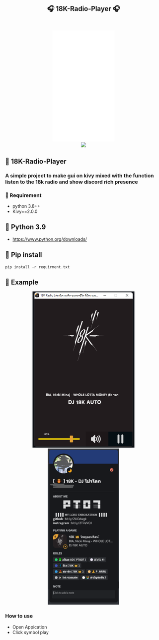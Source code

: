 <h2 align="center">🎧 18K-Radio-Player 🎧</h2>
<br>

<p align="center">
 <a href="#" align="center"><img width="200px"src="https://github.com/watchakorn-18k/18K-Radio-Player/blob/master/LOGO18K.png"/></a> 
  <br>
<a href="#" align="center"><img src="https://img.shields.io/github/languages/code-size/watchakorn-18k/18K-Radio-Player"/></a>
</p>

## 🎈 18K-Radio-Player
### A simple project to make gui on kivy mixed with the function listen to the 18k radio and show discord rich presence

### 📌 Requirement
- python 3.8++
- Kivy==2.0.0

## 📌 Python 3.9
- https://www.python.org/downloads/


## 🔨 Pip install 
```
pip install -r requirment.txt
```

## 💉 Example

<p align="center">
<a href="#" align="center"><img  height="500" src="https://github.com/watchakorn-18k/18K-Radio-Player/blob/master/Assets/exsam_1.png"/></a>
<a href="#" align="center"><img  height="500" src="https://github.com/watchakorn-18k/18K-Radio-Player/blob/master/Assets/exsam_2.png"/></a>
</p>

### How to use

- Open Appication
- Click symbol play

